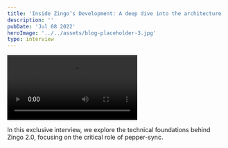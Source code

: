 ```yaml
---
title: 'Inside Zingo’s Development: A deep dive into the architecture '
description: ''
pubDate: 'Jul 08 2022'
heroImage: '../../assets/blog-placeholder-3.jpg'
type: interview
---
```


<video classname="rounded-4xl" src="https://free2z.cash/uploadz/ZcashVideos/zingo-interview-250.mp4" controls></video>

In this exclusive interview, we explore the technical foundations behind Zingo 2.0, focusing on the critical role of pepper-sync.
